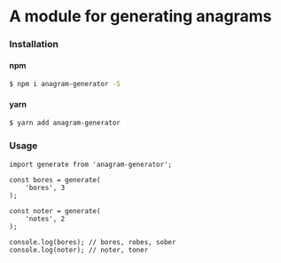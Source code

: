 # A module for generating anagrams

### Installation

#### npm
```bash
$ npm i anagram-generator -S
```

#### yarn
```bash
$ yarn add anagram-generator
```

### Usage
```ecmascript 6
import generate from 'anagram-generator';

const bores = generate(
    'bores', 3
);

const noter = generate(
    'notes', 2
);

console.log(bores); // bores, robes, sober
console.log(noter); // noter, toner
```
